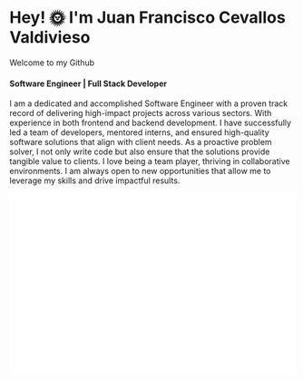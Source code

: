 # Hey! :sun_with_face: I'm Juan Francisco Cevallos Valdivieso

Welcome to my Github

#### Software Engineer | Full Stack Developer

I am a dedicated and accomplished Software Engineer with a proven track record of delivering high-impact projects across various sectors. With experience in both frontend and backend development. I have successfully led a team of developers, mentored interns, and ensured high-quality software solutions that align with client needs. As a proactive problem solver, I not only write code but also ensure that the solutions provide tangible value to clients. I love being a team player, thriving in collaborative environments. I am always open to new opportunities that allow me to leverage my skills and drive impactful results.

![Metrics](/github-metrics.svg)
